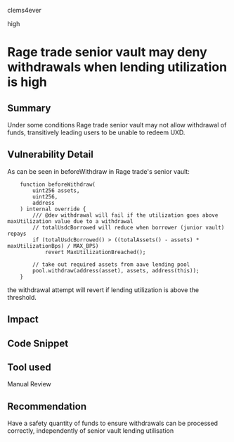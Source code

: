 clems4ever

high

# Rage trade senior vault may deny withdrawals when lending utilization is high

## Summary
Under some conditions Rage trade senior vault may not allow withdrawal of funds, transitively leading users to be unable to redeem UXD.

## Vulnerability Detail
As can be seen in beforeWithdraw in Rage trade's senior vault:

```solidity
    function beforeWithdraw(
        uint256 assets,
        uint256,
        address
    ) internal override {
        /// @dev withdrawal will fail if the utilization goes above maxUtilization value due to a withdrawal
        // totalUsdcBorrowed will reduce when borrower (junior vault) repays
        if (totalUsdcBorrowed() > ((totalAssets() - assets) * maxUtilizationBps) / MAX_BPS)
            revert MaxUtilizationBreached();

        // take out required assets from aave lending pool
        pool.withdraw(address(asset), assets, address(this));
    }
```

the withdrawal attempt will revert if lending utilization is above the threshold.

## Impact

## Code Snippet

## Tool used

Manual Review

## Recommendation
Have a safety quantity of funds to ensure withdrawals can be processed correctly, independently of senior vault lending utilisation
